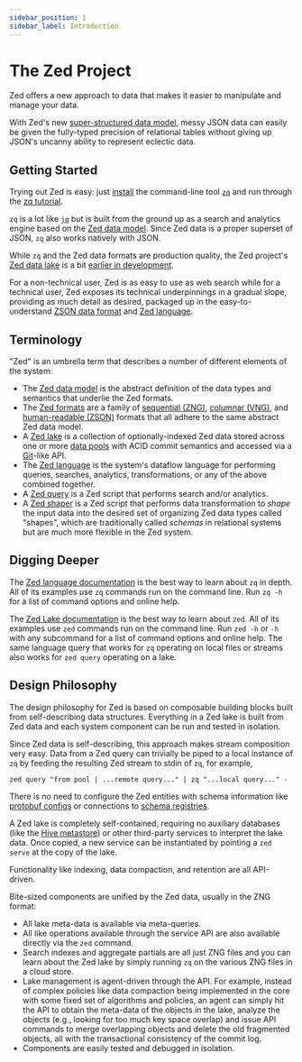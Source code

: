 ```yaml
---
sidebar_position: 1
sidebar_label: Introduction
---
```


# The Zed Project

Zed offers a new approach to data that makes it easier to manipulate and manage
your data.

With Zed's new [super-structured data model](formats/README.md#2-zed-a-super-structured-pattern),
messy JSON data can easily be given the fully-typed precision of relational tables
without giving up JSON's uncanny ability to represent eclectic data.

## Getting Started

Trying out Zed is easy: just [install](install.md) the command-line tool
[`zq`](commands/zq.md) and run through the [zq tutorial](tutorials/zq.md).

`zq` is a lot like [`jq`](https://stedolan.github.io/jq/)
but is built from the ground up as a search and analytics engine based
on the [Zed data model](formats/zed.md).  Since Zed data is a
proper superset of JSON, `zq` also works natively with JSON.

While `zq` and the Zed data formats are production quality, the Zed project's
[Zed data lake](commands/zed.md) is a bit [earlier in development](commands/zed.md#status).

For a non-technical user, Zed is as easy to use as web search
while for a technical user, Zed exposes its technical underpinnings
in a gradual slope, providing as much detail as desired,
packaged up in the easy-to-understand
[ZSON data format](formats/zson.md) and
[Zed language](language/README.md).

## Terminology

"Zed" is an umbrella term that describes
a number of different elements of the system:
* The [Zed data model](formats/zed.md) is the abstract definition of the data types and semantics
that underlie the Zed formats.
* The [Zed formats](formats/README.md) are a family of
[sequential (ZNG)](formats/zng.md), [columnar (VNG)](formats/vng.md),
and [human-readable (ZSON)](formats/zson.md) formats that all adhere to the
same abstract Zed data model.
* A [Zed lake](commands/zed.md) is a collection of optionally-indexed Zed data stored
across one or more [data pools](commands/zed.md#14-data-pools) with ACID commit semantics and
accessed via a [Git](https://git-scm.com/)-like API.
* The [Zed language](language/README.md) is the system's dataflow language for performing
queries, searches, analytics, transformations, or any of the above combined together.
* A  [Zed query](language/overview.md#1-introduction) is a Zed script that performs
search and/or analytics.
* A [Zed shaper](language/overview.md#10-shaping) is a Zed script that performs
data transformation to _shape_
the input data into the desired set of organizing Zed data types called "shapes",
which are traditionally called _schemas_ in relational systems but are
much more flexible in the Zed system.

## Digging Deeper

The [Zed language documentation](language/README.md)
is the best way to learn about `zq` in depth.
All of its examples use `zq` commands run on the command line.
Run `zq -h` for a list of command options and online help.

The [Zed Lake documentation](commands/zed.md)
is the best way to learn about `zed`.
All of its examples use `zed` commands run on the command line.
Run `zed -h` or `-h` with any subcommand for a list of command options
and online help.  The same language query that works for `zq` operating
on local files or streams also works for `zed query` operating on a lake.

## Design Philosophy

The design philosophy for Zed is based on composable building blocks
built from self-describing data structures.  Everything in a Zed lake
is built from Zed data and each system component can be run and tested in isolation.

Since Zed data is self-describing, this approach makes stream composition
very easy.  Data from a Zed query can trivially be piped to a local
instance of `zq` by feeding the resulting Zed stream to stdin of `zq`, for example,
```
zed query "from pool | ...remote query..." | zq "...local query..." -
```
There is no need to configure the Zed entities with schema information
like [protobuf configs](https://developers.google.com/protocol-buffers/docs/proto3)
or connections to
[schema registries](https://docs.confluent.io/platform/current/schema-registry/index.html).

A Zed lake is completely self-contained, requiring no auxiliary databases
(like the [Hive metastore](https://hive.apache.org/development/gettingstarted))
or other third-party services to interpret the lake data.
Once copied, a new service can be instantiated by pointing a `zed serve`
at the copy of the lake.

Functionality like indexing, data compaction, and retention are all
API-driven.

Bite-sized components are unified by the Zed data, usually in the ZNG format:
* All lake meta-data is available via meta-queries.
* All like operations available through the service API are also available
directly via the `zed` command.
* Search indexes and aggregate partials are all just ZNG files and you can
learn about the Zed lake by simply running `zq` on the various ZNG files
in a cloud store.
* Lake management is agent-driven through the API.  For example, instead of complex policies
like data compaction being implemented in the core with some fixed set of
algorithms and policies, an agent can simply hit the API to obtain the meta-data
of the objects in the lake, analyze the objects (e.g., looking for too much
key space overlap) and issue API commands to merge overlapping objects
and delete the old fragmented objects, all with the transactional consistency
of the commit log.
* Components are easily tested and debugged in isolation.
